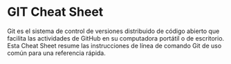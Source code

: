 # GIT Cheat Sheet

Git es el sistema de control de versiones distribuido de código abierto que facilita las actividades de GitHub en su computadora portátil o de escritorio. Esta Cheat Sheet resume las instrucciones de línea de comando Git de uso común para una referencia rápida.
